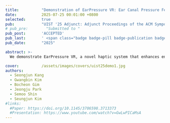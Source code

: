 ```yaml
---
title:          "Demonstration of EarPressure VR: Ear Canal Pressure Feedback for Enhancing Environmental Presence in Virtual Reality"
date:           2025-07-25 00:01:00 +0800
selected:       true
pub:            "UIST '25 Adjunct: Adjunct Proceedings of the ACM Symposium on User Interface Software and Technology"
# pub_pre:        "Submitted to "
pub_post:       'ACCEPTED'
pub_last:       ' <span class="badge badge-pill badge-publication badge-success"></span>'
pub_date:       "2025"

abstract: >-
  We demonstrate EarPressure VR, a novel haptic system that enhances environmental presence in virtual reality by simulating atmospheric pressure changes through controlled air pressure modulation in the user's ear canal. The system uses a VR headset with sealed earbuds and a motor-driven syringe to safely generate pressure variations that simulate sensations like underwater depth or high-altitude environments (within ±40hPa of the ambient level). Attendees will experience two interactive scenarios: a gradual underwater descent, feeling a steady increase in inward pressure synchronized with depth; and instantaneous portal travel between high- and low-pressure worlds, feeling sudden and distinct environmental shifts. This demonstration showcases how leveraging the ear canal as a haptic channel can create more physically grounded and immersive virtual experiences.

cover:          /assets/images/covers/uist25demo1.jpg
authors:
  - Seongjun Kang
  - Gwangbin Kim
  - Bocheon Gim
  - Jeongju Park
  - Semoo Shin
  - Seungjun Kim
#links:
  #Paper: https://doi.org/10.1145/3706598.3713373
  #Presentation: https://www.youtube.com/watch?v=GwLwPICaMsA
---
```

